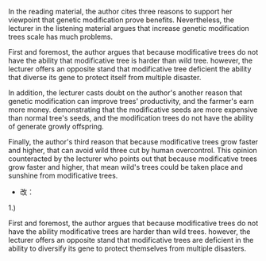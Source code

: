 In the reading material, the author cites three reasons to support her viewpoint that genetic modification prove benefits. Nevertheless, the lecturer in the listening material argues that increase genetic modification trees scale has much problems.

First and foremost, the author argues that because modificative trees do not have the ability that modificative tree is harder than wild tree. however, the lecturer offers an opposite stand that modificative tree deficient the ability that diverse its gene to protect itself from multiple disaster.

In addition, the lecturer casts doubt on the author's another reason that genetic modification can improve trees' productivity, and the farmer's earn more money. demonstrating that the modificative seeds are more expensive than normal tree's seeds, and the modification trees do not have the ability of generate growly offspring. 

Finally, the author's third reason that because modificative trees grow faster and higher, that can avoid wild three cut by human overcontrol. This opinion counteracted by the lecturer who points out that because modificative trees grow faster and higher, that mean wild's trees could be taken place and sunshine from modificative trees. 

* 改：

1.)

First and foremost, the author argues that because modificative trees do not have the ability modificative trees are harder than wild trees. however, the lecturer offers an opposite stand that modificative trees are deficient in the ability to diversify its gene to protect themselves from multiple disasters.
